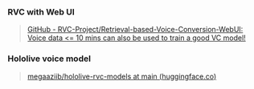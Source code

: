 ### RVC with Web UI
> [GitHub - RVC-Project/Retrieval-based-Voice-Conversion-WebUI: Voice data <= 10 mins can also be used to train a good VC model!](https://github.com/RVC-Project/Retrieval-based-Voice-Conversion-WebUI)

### Hololive voice model
> [megaaziib/hololive-rvc-models at main (huggingface.co)](https://huggingface.co/spaces/megaaziib/hololive-rvc-models/tree/main/weights)